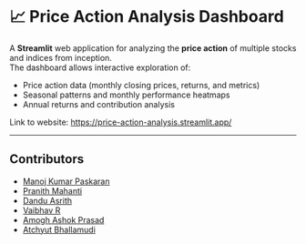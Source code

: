 # 📈 Price Action Analysis Dashboard

A **Streamlit** web application for analyzing the **price action** of multiple stocks and indices from inception.  
The dashboard allows interactive exploration of:
- Price action data (monthly closing prices, returns, and metrics)
- Seasonal patterns and monthly performance heatmaps
- Annual returns and contribution analysis

Link to website: https://price-action-analysis.streamlit.app/

---

## Contributors
- [Manoj Kumar Paskaran](https://github.com/Manoj-Paskaran)
- [Pranith Mahanti](https://github.com/PranithMahanti)
- [Dandu Asrith](https://github.com/asrith-306)
- [Vaibhav R](https://github.com/VirtualReality0173)
- [Amogh Ashok Prasad](https://github.com/Stable-Cloud)
- [Atchyut Bhallamudi](https://github.com/atchyutbhallamudi)
